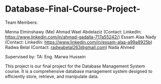 # Database-Final-Course-Project-
Team Members:

Menna Elminshawy (Me)
Ahmad Wael Abdelaziz (Contact: LinkedIn: https://www.linkedin.com/in/ahmad-gadalla-717a55242/)
Essam Alaa Nady (Contact: LinkedIn: https://www.linkedin.com/in/essam-alaa-a99a8925b)
Radwa Belal (Contact: radwabelal263@gmail.com)
Nada Ahmed


Supervised by:
TA: Eng. Marwa Hussein

This project is our final project for the Database Management System course. It is a comprehensive database management system designed to efficiently store, retrieve, and manipulate data.
